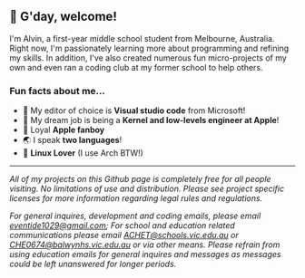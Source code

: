 ## 👋 G'day, welcome!
I'm Alvin, a first-year middle school student from Melbourne, Australia. Right now, I'm passionately learning more about programming and refining my skills. In addition, I've also created numerous fun micro-projects of my own and even ran a coding club at my former school to help others.

### Fun facts about me...
- 📝 My editor of choice is **Visual studio code** from Microsoft!
- 💭 My dream job is being a **Kernel and low-levels engineer at Apple**!
- 🍎 Loyal **Apple fanboy**
- 🌏 I speak **two languages**!
- 🐧 **Linux Lover** (I use Arch BTW!)

--- 

*All of my projects on this Github page is completely free for all people visiting. No limitations of use and distribution. Please see project specific licenses for more information regarding legal rules and regulations.* 

*For general inquires, development and coding emails, please email eventide1029@gmail.com; For school and education related communications please email ACHET@schools.vic.edu.au or CHE0674@balwynhs.vic.edu.au or via other means. Please refrain from using education emails for general inquires and messages as messages could be left unanswered for longer periods.*
